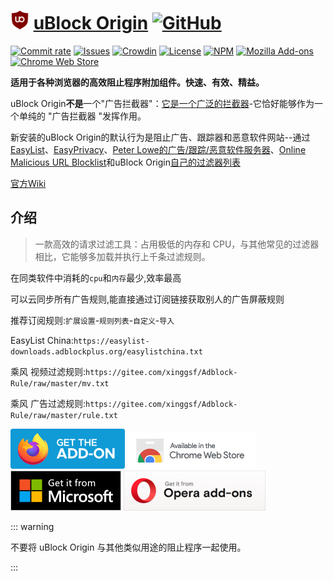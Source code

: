 # <img  src="https://raw.githubusercontent.com/gorhill/uBlock/master/doc/img/icon38@2x.png" height="30" width="30"> [uBlock Origin](https://github.com/gorhill/uBlock) [![GitHub](https://img.shields.io/badge/-GitHub-24292f?style=plastic&logo=GitHub&logoColor=ffffff)](https://github.com/gorhill/uBlock)

[![Commit rate](https://img.shields.io/github/commit-activity/m/gorhill/ublock?label=Commits)](https://github.com/gorhill/uBlock/commits/master)
[![Issues](https://img.shields.io/github/issues/uBlockOrigin/uBlock-issues)](https://github.com/uBlockOrigin/uBlock-issues/issues)
[![Crowdin](https://d322cqt584bo4o.cloudfront.net/ublock/localized.svg)](https://crowdin.com/project/ublock)
[![License](https://img.shields.io/badge/License-GPLv3-blue.svg)](https://github.com/gorhill/uBlock/blob/master/LICENSE.txt)
[![NPM](https://img.shields.io/npm/v/@gorhill/ubo-core)](https://www.npmjs.com/package/@gorhill/ubo-core)
[![Mozilla Add-ons](https://img.shields.io/amo/rating/ublock-origin?label=Firefox)](https://addons.mozilla.org/firefox/addon/ublock-origin/)
[![Chrome Web Store](https://img.shields.io/chrome-web-store/rating/cjpalhdlnbpafiamejdnhcphjbkeiagm?label=Chrome)](https://chrome.google.com/webstore/detail/ublock-origin/cjpalhdlnbpafiamejdnhcphjbkeiagm)

**适用于各种浏览器的高效阻止程序附加组件。快速、有效、精益。**

uBlock Origin**不是**一个"广告拦截器"：[它是一个广泛的拦截器](https://github.com/gorhill/uBlock/wiki/Blocking-mode)-它恰好能够作为一个单纯的 "广告拦截器 "发挥作用。

新安装的uBlock Origin的默认行为是阻止广告、跟踪器和恶意软件网站--通过[EasyList](https://easylist.github.io/#easylist)、[EasyPrivacy](https://easylist.github.io/#easyprivacy)、[Peter Lowe的广告/跟踪/恶意软件服务器](https://pgl.yoyo.org/adservers/policy.php)、[Online Malicious URL Blocklist](https://gitlab.com/curben/urlhaus-filter#urlhaus-malicious-url-blocklist)和uBlock Origin[自己的过滤器列表](https://github.com/uBlockOrigin/uAssets/tree/master/filters)

[官方Wiki](https://github.com/fang5566/uBlock/wiki)

## 介绍

>一款高效的请求过滤工具：占用极低的内存和 CPU，与其他常见的过滤器相比，它能够多加载并执行上千条过滤规则。

在同类软件中消耗的`cpu`和`内存`最少,效率最高

可以云同步所有广告规则,能直接通过订阅链接获取别人的广告屏蔽规则

推荐订阅规则:`扩展设置`-`规则列表`-`自定义`-`导入`

EasyList China:`https://easylist-downloads.adblockplus.org/easylistchina.txt`

乘风 视频过滤规则:`https://gitee.com/xinggsf/Adblock-Rule/raw/master/mv.txt`

乘风 广告过滤规则:`https://gitee.com/xinggsf/Adblock-Rule/raw/master/rule.txt`

[![Firefox 附加组件](../../../.vuepress/public/Badge/firefox.png)](https://addons.mozilla.org/firefox/addon/ublock-origin/)
[![Chrome 网上应用店](../../../.vuepress/public/Badge/chrome.png)](https://chrome.google.com/webstore/detail/ublock-origin/cjpalhdlnbpafiamejdnhcphjbkeiagm)
[![Edge 外接程序 BETA](../../../.vuepress/public/Badge/edge.png)](https://microsoftedge.microsoft.com/addons/detail/ublock-origin/odfafepnkmbhccpbejgmiehpchacaeak)
[![Opera](../../../.vuepress/public/Badge/opera.png)](https://addons.opera.com/extensions/details/ublock/)

::: warning

不要将 uBlock Origin 与其他类似用途的阻止程序一起使用。

:::